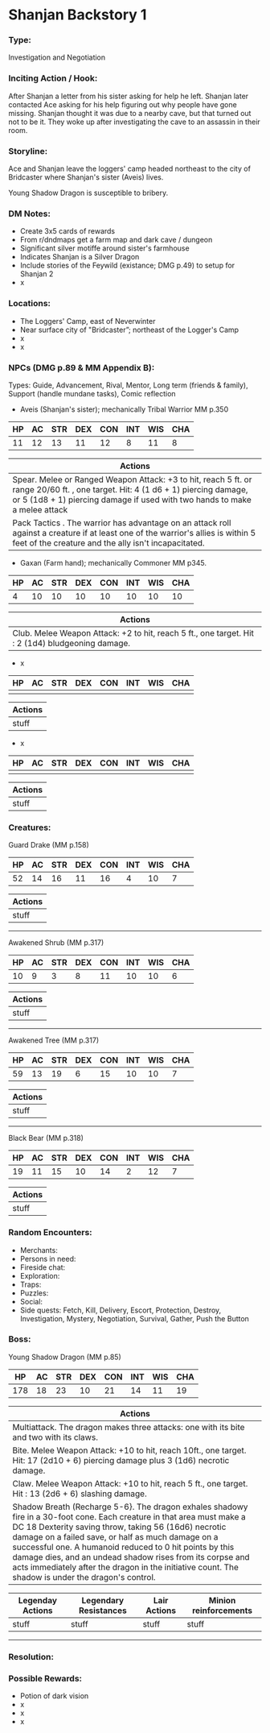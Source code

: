 # Shanjan Backstory 1

### Type:
Investigation and Negotiation


### Inciting Action / Hook: 
After Shanjan a letter from his sister asking for help he left. Shanjan later contacted Ace asking for his help figuring out why people have gone missing. Shanjan thought it was due to a nearby cave, but that turned out not to be it. They woke up after investigating the cave to an assassin in their room. 

### Storyline: 
Ace and Shanjan leave the loggers' camp headed northeast to the city of Bridcaster where Shanjan's sister (Aveis) lives.

Young Shadow Dragon is susceptible to bribery.

### DM Notes:
- Create 3x5 cards of rewards
- From r/dndmaps get a farm map and dark cave / dungeon
- Significant silver motiffe around sister's farmhouse
- Indicates Shanjan is a Silver Dragon
- Include stories of the Feywild (existance; DMG p.49) to setup for Shanjan 2
- x


### Locations: 
- The Loggers' Camp, east of Neverwinter
- Near surface city of "Bridcaster”; northeast of the Logger's Camp
- x
- x


### NPCs (DMG p.89 & MM Appendix B):
Types: Guide, Advancement, Rival, Mentor, Long term (friends & family), Support (handle mundane tasks), Comic reflection
- Aveis (Shanjan's sister); mechanically Tribal Warrior MM p.350

|HP |AC |STR|DEX|CON|INT|WIS|CHA|
|---|---|---|---|---|---|---|---|
|11|12|13|11|12|8|11|8|

|Actions|
|---|
|Spear. Melee or Ranged Weapon Attack: +3 to hit, reach 5 ft. or range 20/60 ft. , one target. Hit: 4 (1 d6 + 1) piercing damage, or 5 (1d8 + 1) piercing damage if used with two hands to make a melee attack|
|Pack Tactics . The warrior has advantage on an attack roll against a creature if at least one of the warrior's allies is within 5 feet of the creature and the ally isn't incapacitated.|

- Gaxan (Farm hand); mechanically Commoner MM p345.

|HP |AC |STR|DEX|CON|INT|WIS|CHA|
|---|---|---|---|---|---|---|---|
|4|10|10|10|10|10|10|10|

|Actions|
|---|
|Club. Melee Weapon Attack: +2 to hit, reach 5 ft., one target. Hit : 2 (1d4) bludgeoning damage.|

- x

|HP |AC |STR|DEX|CON|INT|WIS|CHA|
|---|---|---|---|---|---|---|---|
|||||||||

|Actions|
|---|
|stuff|

- x

|HP |AC |STR|DEX|CON|INT|WIS|CHA|
|---|---|---|---|---|---|---|---|
|||||||||

|Actions|
|---|
|stuff|



### Creatures:

Guard Drake (MM p.158)

|HP |AC |STR|DEX|CON|INT|WIS|CHA|
|---|---|---|---|---|---|---|---|
|52|14|16|11|16|4|10|7|

|Actions|
|---|
|stuff|
---
Awakened Shrub (MM p.317)

|HP |AC |STR|DEX|CON|INT|WIS|CHA|
|---|---|---|---|---|---|---|---|
|10|9|3|8|11|10|10|6|

|Actions|
|---|
|stuff|
---
Awakened Tree (MM p.317)

|HP |AC |STR|DEX|CON|INT|WIS|CHA|
|---|---|---|---|---|---|---|---|
|59|13|19|6|15|10|10|7|

|Actions|
|---|
|stuff|
---
Black Bear (MM p.318)

|HP |AC |STR|DEX|CON|INT|WIS|CHA|
|---|---|---|---|---|---|---|---|
|19|11|15|10|14|2|12|7|

|Actions|
|---|
|stuff|


### Random Encounters:
- Merchants: 
- Persons in need: 
- Fireside chat: 
- Exploration: 
- Traps: 
- Puzzles: 
- Social: 
- Side quests: Fetch, Kill, Delivery, Escort, Protection, Destroy, Investigation, Mystery, Negotiation, Survival, Gather, Push the Button


### Boss:

Young Shadow Dragon (MM p.85)

|HP |AC |STR|DEX|CON|INT|WIS|CHA|
|---|---|---|---|---|---|---|---|
|178 |18 |23|10|21|14|11|19|

|Actions|
|---|
|Multiattack. The dragon makes three attacks: one with its bite and two with its claws.|
|Bite. Melee Weapon Attack: +10 to hit, reach 10ft., one target. Hit: 17 (2d10 + 6) piercing damage plus 3 (1d6) necrotic damage.|
|Claw. Melee Weapon Attack: +10 to hit, reach 5 ft., one target. Hit : 13 (2d6 + 6) slashing damage.|
|Shadow Breath (Recharge 5-6}. The dragon exhales shadowy fire in a 30-foot cone. Each creature in that area must make a DC 18 Dexterity saving throw, taking 56 (16d6) necrotic damage on a failed save, or half as much damage on a successful one. A humanoid reduced to 0 hit points by this damage dies, and an undead shadow rises from its corpse and acts immediately after the dragon in the initiative count. The shadow is under the dragon's control.|

|Legenday Actions|Legendary Resistances|Lair Actions|Minion reinforcements|
|---|---|---|---|
|stuff|stuff|stuff|stuff|
---


### Resolution: 


### Possible Rewards:
- Potion of dark vision
- x
- x
- x

